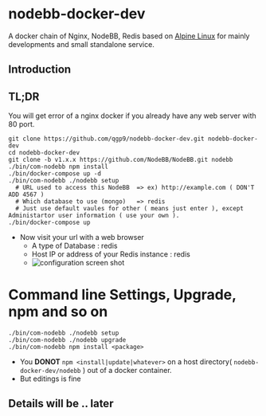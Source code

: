 # nodebb-docker-dev

A docker chain of Nginx, NodeBB, Redis based on [Alpine Linux](http://www.alpinelinux.org) for mainly developments and small standalone service. 

## Introduction

## TL;DR
You will get error of a nginx docker if you already have any web server with 80 port.
```
git clone https://github.com/qgp9/nodebb-docker-dev.git nodebb-docker-dev
cd nodebb-docker-dev
git clone -b v1.x.x https://github.com/NodeBB/NodeBB.git nodebb
./bin/com-nodebb npm install
./bin/docker-compose up -d 
./bin/com-nodebb ./nodebb setup  
  # URL used to access this NodeBB  => ex) http://example.com ( DON'T ADD 4567 )
  # Which database to use (mongo)   => redis
  # Just use default vaules for other ( means just enter ), except Administartor user information ( use your own ).
./bin/docker-compose up
```
* Now visit your url with a web browser
  * A type of Database : redis
  * Host IP or address of your Redis instance : redis
  * ![configuration screen shot](http://i.imgur.com/Pd2TLTH.png)

# Command line Settings, Upgrade, npm  and so on
```
./bin/com-nodebb ./nodebb setup
./bin/com-nodebb ./nodebb upgrade
./bin/com-nodebb npm install <package>
```
* You **DONOT** `npm <install|update|whatever>` on a host directory( `nodebb-docker-dev/nodebb` ) out of a docker container.
* But editings is fine

## Details will be .. later
